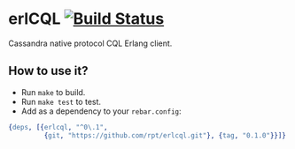 # erlCQL [![Build Status][travis_ci_image]][travis_ci]

Cassandra native protocol CQL Erlang client.

## How to use it?

 * Run `make` to build.
 * Run `make test` to test.
 * Add as a dependency to your `rebar.config`:

``` erlang
{deps, [{erlcql, "^0\.1",
         {git, "https://github.com/rpt/erlcql.git"}, {tag, "0.1.0"}}]}.
```

[travis_ci]: https://travis-ci.org/rpt/erlcql
[travis_ci_image]: https://travis-ci.org/rpt/erlcql.png
